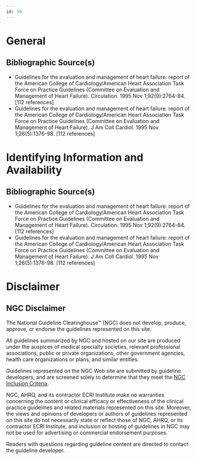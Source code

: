 ```yaml
---
id: 56
---
```


# General

## Bibliographic Source(s)

- Guidelines for the evaluation and management of heart failure: report of the American College of Cardiology/American Heart Association Task Force on Practice Guidelines (Committee on Evaluation and Management of Heart Failure). Circulation. 1995 Nov 1;92(9):2764-84. [112 references]
- Guidelines for the evaluation and management of heart failure: report of the American College of Cardiology/American Heart Association Task Force on Practice Guidelines (Committee on Evaluation and Management of Heart Failure). J Am Coll Cardiol. 1995 Nov 1;26(5):1376-98. [112 references]

# Identifying Information and Availability

## Bibliographic Source(s)

- Guidelines for the evaluation and management of heart failure: report of the American College of Cardiology/American Heart Association Task Force on Practice Guidelines (Committee on Evaluation and Management of Heart Failure). Circulation. 1995 Nov 1;92(9):2764-84. [112 references]
- Guidelines for the evaluation and management of heart failure: report of the American College of Cardiology/American Heart Association Task Force on Practice Guidelines (Committee on Evaluation and Management of Heart Failure). J Am Coll Cardiol. 1995 Nov 1;26(5):1376-98. [112 references]

# Disclaimer

## NGC Disclaimer

The National Guideline Clearinghouse™ (NGC) does not develop, produce, approve, or endorse the guidelines represented on this site.

All guidelines summarized by NGC and hosted on our site are produced under the auspices of medical specialty societies, relevant professional associations, public or private organizations, other government agencies, health care organizations or plans, and similar entities.

Guidelines represented on the NGC Web site are submitted by guideline developers, and are screened solely to determine that they meet the [NGC Inclusion Criteria](/help-and-about/summaries/inclusion-criteria).

NGC, AHRQ, and its contractor ECRI Institute make no warranties concerning the content or clinical efficacy or effectiveness of the clinical practice guidelines and related materials represented on this site. Moreover, the views and opinions of developers or authors of guidelines represented on this site do not necessarily state or reflect those of NGC, AHRQ, or its contractor ECRI Institute, and inclusion or hosting of guidelines in NGC may not be used for advertising or commercial endorsement purposes.

Readers with questions regarding guideline content are directed to contact the guideline developer.

